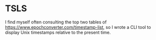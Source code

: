 # TSLS

I find myself often consulting the top two tables of https://www.epochconverter.com/timestamp-list, so I wrote a CLI
tool to display Unix timestamps relative to the present time. 
